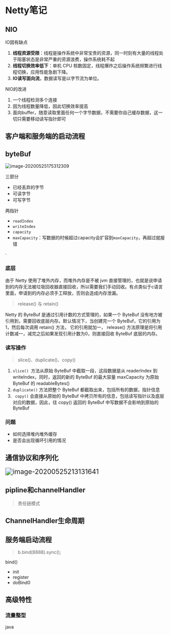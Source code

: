 # Netty笔记

## NIO

IO固有缺点

1. **线程资源受限**：线程是操作系统中非常宝贵的资源，同一时刻有大量的线程处于阻塞状态是非常严重的资源浪费，操作系统耗不起
2. **线程切换效率低下**：单机 CPU 核数固定，线程爆炸之后操作系统频繁进行线程切换，应用性能急剧下降。
3. **IO读写面向流**，数据读写是以字节流为单位。



NIO的改进

1. 一个线程检测多个连接
2. 因为线程数量降低，因此切换效率提高
3. 面向buffer，随意读取里面任何一个字节数据，不需要你自己缓存数据，这一切只需要移动读写指针即可



## 客户端和服务端的启动流程





## byteBuf

![image-20200525175312309](documents/Netty笔记/image-20200525175312309.png)

三部分

+ 已经丢弃的字节
+ 可读字节
+ 可写字节

两指针

+ `readIndex`
+ `writeIndex`
+ `capacity`
+ `maxCapacity`：写数据的时候超过capacity会扩容到`maxCapacity`，再超过就报错

·

### 底层

由于 Netty 使用了堆外内存，而堆外内存是不被 jvm 直接管理的，也就是说申请到的内存无法被垃圾回收器直接回收，所以需要我们手动回收。有点类似于c语言里面，申请到的内存必须手工释放，否则会造成内存泄漏。



> release() 与 retain()

Netty 的 ByteBuf 是通过引用计数的方式管理的，如果一个 ByteBuf 没有地方被引用到，需要回收底层内存。默认情况下，当创建完一个 ByteBuf，它的引用为1，然后每次调用 retain() 方法， 它的引用就加一， release() 方法原理是将引用计数减一，减完之后如果发现引用计数为0，则直接回收 ByteBuf 底层的内存。





### 读写操作



> slice()、duplicate()、copy()



1. `slice() `方法从原始 ByteBuf 中截取一段，这段数据是从 readerIndex 到 writeIndex，同时，返回的新的 ByteBuf 的最大容量 maxCapacity 为原始 ByteBuf 的 readableBytes()
2. `duplicate()` 方法把整个 ByteBuf 都截取出来，包括所有的数据，指针信息
3. ` copy()` 会直接从原始的 ByteBuf 中拷贝所有的信息，包括读写指针以及底层对应的数据，因此，往 copy() 返回的 ByteBuf 中写数据不会影响到原始的 ByteBuf

### 问题

+ 如何选择堆内堆外缓存
+ 是否会出现循环引用的情况



## 通信协议和序列化



<img src="documents/Netty笔记/image-20200525213131641.png" alt="image-20200525213131641" style="zoom:150%;" />





## pipline和channelHandler

> 责任链模式  







## ChannelHandler生命周期













## 服务端启动流程



> b.bind(8888).sync();

bind()

+ init
+ register
+ doBind0





## 高级特性

### 流量整型

java